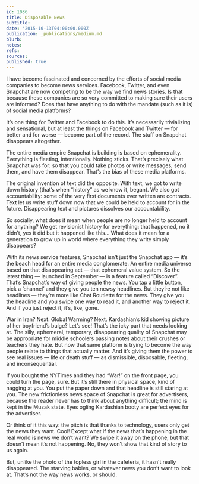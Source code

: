 ```yaml
---
id: 1086
title: Disposable News
subtitle: 
date: '2015-10-13T04:00:00.000Z'
publication: _publications/medium.md
blurb: 
notes: 
refs: 
sources: 
published: true
---
```

I have become fascinated and concerned by the efforts of social media companies to become news services. Facebook, Twitter, and even Snapchat are now competing to be the way we find news stories. Is that because these companies are so very committed to making sure their users are informed? Does that have anything to do with the mandate (such as it is) of social media platforms?

It’s one thing for Twitter and Facebook to do this. It’s necessarily trivializing and sensational, but at least the things on Facebook and Twitter — for better and for worse — become part of the record. The stuff on Snapchat disappears altogether.

The entire media empire Snapchat is building is based on ephemerality. Everything is fleeting, intentionally. Nothing sticks. That’s precisely what Snapchat was for: so that you could take photos or write messages, send them, and have them disappear. That’s the bias of these media platforms.

The original invention of text did the opposite. With text, we got to write down history (that’s when “history” as we know it, began). We also got accountability: some of the very first documents ever written are contracts. Text let us write stuff down now that we could be held to account for in the future. Disappearing text and pictures dissolves our accountability.

So socially, what does it mean when people are no longer held to account for anything? We get revisionist history for everything: that happened, no it didn’t, yes it did but it happened like this… What does it mean for a generation to grow up in world where everything they write simply disappears?

With its news service features, Snapchat isn’t just the Snapchat app — it’s the beach head for an entire media conglomerate. An entire media universe based on that disappearing act — that ephemeral value system. So the latest thing — launched in September — is a feature called “Discover”. That’s Snapchat’s way of giving people the news. You tap a little button, pick a ‘channel’ and they give you ten newsy headlines. But they’re not like headlines — they’re more like Chat Routlette for the news. They give you the headline and you swipe one way to read it, and another way to reject it. And if you just reject it, it’s, like, gone.

War in Iran? Next. Global Warming? Next. Kardashian’s kid showing picture of her boyfriend’s bulge? Let’s see!
That’s the icky part that needs looking at. The silly, ephemeral, temporary, disappearing quality of Snapchat may be appropriate for middle schoolers passing notes about their crushes or teachers they hate. But now that same platform is trying to become the way people relate to things that actually matter. And it’s giving them the power to see real issues — life or death stuff — as dismissible, disposable, fleeting, and inconsequential.

If you bought the NYTimes and they had “War!” on the front page, you could turn the page, sure. But it’s still there in physical space, kind of nagging at you. You put the paper down and that headline is still staring at you.
The new frictionless news space of Snapchat is great for advertisers, because the reader never has to think about anything difficult; the mind is kept in the Muzak state. Eyes ogling Kardashian booty are perfect eyes for the advertiser.

Or think of it this way: the pitch is that thanks to technology, users only get the news they want. Cool! Except what if the news that’s happening in the real world is news we don’t want? We swipe it away on the phone, but that doesn’t mean it’s not happening. No, they won’t show that kind of story to us again.

But, unlike the photo of the topless girl in the cafeteria, it hasn’t really disappeared. The starving babies, or whatever news you don’t want to look at. That’s not the way news works, or should.
